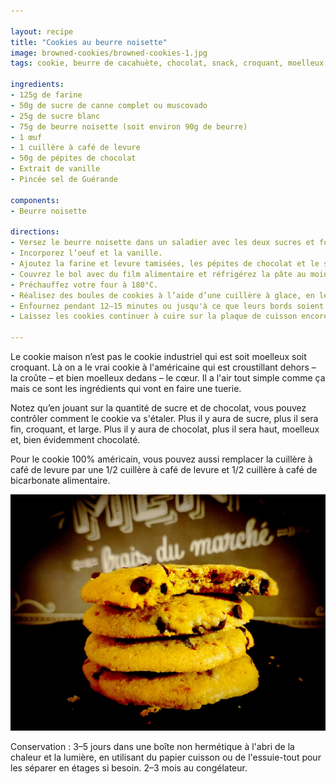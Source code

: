 ```yaml
---

layout: recipe
title: "Cookies au beurre noisette"
image: browned-cookies/browned-cookies-1.jpg
tags: cookie, beurre de cacahuète, chocolat, snack, croquant, moelleux, beurre noisette, caramel

ingredients:
- 125g de farine
- 50g de sucre de canne complet ou muscovado
- 25g de sucre blanc
- 75g de beurre noisette (soit environ 90g de beurre)
- 1 œuf
- 1 cuillère à café de levure
- 50g de pépites de chocolat
- Extrait de vanille
- Pincée sel de Guérande 

components:
- Beurre noisette

directions:
- Versez le beurre noisette dans un saladier avec les deux sucres et fouettez vigoureusement pour obtenir une belle crème.
- Incorporez l’oeuf et la vanille.
- Ajoutez la farine et levure tamisées, les pépites de chocolat et le sel de Guérande et incorporez-les à la maryse sans trop travailler la pâte.
- Couvrez le bol avec du film alimentaire et réfrigérez la pâte au moins 1 h au frigo.
- Préchauffez votre four à 180°C.
- Réalisez des boules de cookies à l’aide d’une cuillère à glace, en les espaçant bien les unes des autres sur la plaque de cuisson – ils vont doubler de taille –, puis écrasez-lez légèrement avec la paume de la main.
- Enfournez pendant 12–15 minutes ou jusqu'à ce que leurs bords soient légèrement dorés. 
- Laissez les cookies continuer à cuire sur la plaque de cuisson encore 10 minutes avant de les transférer sur une grille.

---
```


Le cookie maison n’est pas le cookie industriel qui est soit moelleux soit croquant. Là on a le vrai cookie à l'américaine qui est croustillant dehors – la croûte – et bien moelleux dedans – le cœur. Il a l'air tout simple comme ça mais ce sont les ingrédients qui vont en faire une tuerie.

Notez qu’en jouant sur la quantité de sucre et de chocolat, vous pouvez contrôler comment le cookie va s'étaler. Plus il y aura de sucre, plus il sera fin, croquant, et large. Plus il y aura de chocolat, plus il sera haut, moelleux et, bien évidemment chocolaté.

Pour le cookie 100% américain, vous pouvez aussi remplacer la cuillère à café de levure par une 1/2 cuillère à café de levure et 1/2 cuillère à café de bicarbonate alimentaire.

![Croquant à l’extérieur mais tout moelleux à l’intérieur.](../images/browned-cookies/browned-cookies-2.jpg) 

Conservation&nbsp;: 3–5 jours dans une boîte non hermétique à l'abri de la chaleur et la lumière, en utilisant du papier cuisson ou de l'essuie-tout pour les séparer en étages si besoin. 2–3 mois au congélateur.